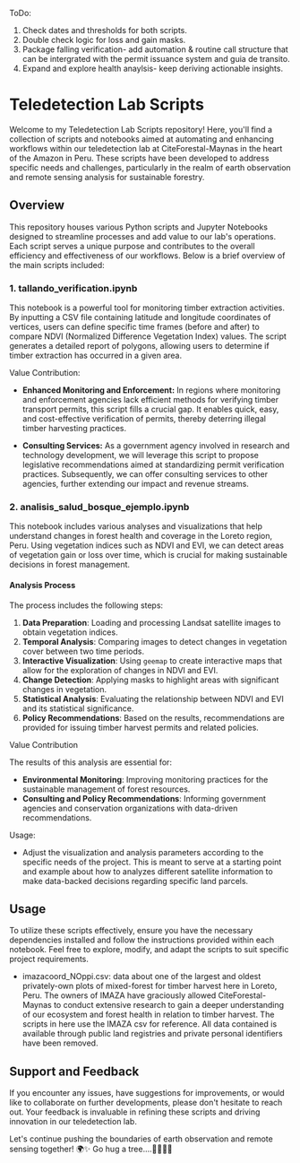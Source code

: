 ToDo:

1. Check dates and thresholds for both scripts.
2. Double check logic for loss and gain masks.
4. Package falling verification- add automation & routine call structure that can be intergrated with the permit issuance system and guia de transito.
5. Expand and explore health anaylsis- keep deriving actionable insights.

# **Teledetection Lab Scripts**

Welcome to my Teledetection Lab Scripts repository! Here, you'll find a collection of scripts and notebooks aimed at automating and enhancing workflows within our teledetection lab at CiteForestal-Maynas in the heart of the Amazon in Peru. These scripts have been developed to address specific needs and challenges, particularly in the realm of earth observation and remote sensing analysis for sustainable forestry.

## **Overview**

This repository houses various Python scripts and Jupyter Notebooks designed to streamline processes and add value to our lab's operations. Each script serves a unique purpose and contributes to the overall efficiency and effectiveness of our workflows. Below is a brief overview of the main scripts included:

### **1. tallando_verification.ipynb**

This notebook is a powerful tool for monitoring timber extraction activities. By inputting a CSV file containing latitude and longitude coordinates of vertices, users can define specific time frames (before and after) to compare NDVI (Normalized Difference Vegetation Index) values. The script generates a detailed report of polygons, allowing users to determine if timber extraction has occurred in a given area.

Value Contribution:

- **Enhanced Monitoring and Enforcement:** In regions where monitoring and enforcement agencies lack efficient methods for verifying timber transport permits, this script fills a crucial gap. It enables quick, easy, and cost-effective verification of permits, thereby deterring illegal timber harvesting practices. 

- **Consulting Services:** As a government agency involved in research and technology development, we will leverage this script to propose legislative recommendations aimed at standardizing permit verification practices. Subsequently, we can offer consulting services to other agencies, further extending our impact and revenue streams.

### **2. analisis_salud_bosque_ejemplo.ipynb**

This notebook includes various analyses and visualizations that help understand changes in forest health and coverage in the Loreto region, Peru. Using vegetation indices such as NDVI and EVI, we can detect areas of vegetation gain or loss over time, which is crucial for making sustainable decisions in forest management.

#### Analysis Process

The process includes the following steps:

1. **Data Preparation**: Loading and processing Landsat satellite images to obtain vegetation indices.
2. **Temporal Analysis**: Comparing images to detect changes in vegetation cover between two time periods.
3. **Interactive Visualization**: Using `geemap` to create interactive maps that allow for the exploration of changes in NDVI and EVI.
4. **Change Detection**: Applying masks to highlight areas with significant changes in vegetation.
5. **Statistical Analysis**: Evaluating the relationship between NDVI and EVI and its statistical significance.
6. **Policy Recommendations**: Based on the results, recommendations are provided for issuing timber harvest permits and related policies.

Value Contribution

The results of this analysis are essential for:

- **Environmental Monitoring**: Improving monitoring practices for the sustainable management of forest resources.
- **Consulting and Policy Recommendations**: Informing government agencies and conservation organizations with data-driven recommendations.

Usage:
- Adjust the visualization and analysis parameters according to the specific needs of the project. This is meant to serve at a starting point and example about how to analyzes different satellite information to make data-backed decisions regarding specific land parcels.

## **Usage**
To utilize these scripts effectively, ensure you have the necessary dependencies installed and follow the instructions provided within each notebook. Feel free to explore, modify, and adapt the scripts to suit specific project requirements.

- imazacoord_NOppi.csv: data about one of the largest and oldest privately-own plots of mixed-forest for timber harvest here in Loreto, Peru. The owners of IMAZA have graciously allowed CiteForestal-Maynas to conduct extensive research to gain a deeper understanding of our ecosystem and forest health in relation to timber harvest. The scripts in here use the IMAZA csv for reference. All data contained is available through public land registries and private personal identifiers have been removed.

## **Support and Feedback**
If you encounter any issues, have suggestions for improvements, or would like to collaborate on further developments, please don't hesitate to reach out. Your feedback is invaluable in refining these scripts and driving innovation in our teledetection lab.

Let's continue pushing the boundaries of earth observation and remote sensing together! 🌍✨ Go hug a tree....🌴🌿🌱🌳 

